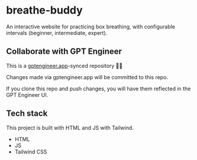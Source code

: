 # breathe-buddy

An interactive website for practicing box breathing, with configurable intervals (beginner, intermediate, expert).

## Collaborate with GPT Engineer

This is a [gptengineer.app](https://gptengineer.app)-synced repository 🌟🤖

Changes made via gptengineer.app will be committed to this repo.

If you clone this repo and push changes, you will have them reflected in the GPT Engineer UI.

## Tech stack

This project is built with HTML and JS with Tailwind.

- HTML
- JS
- Tailwind CSS

